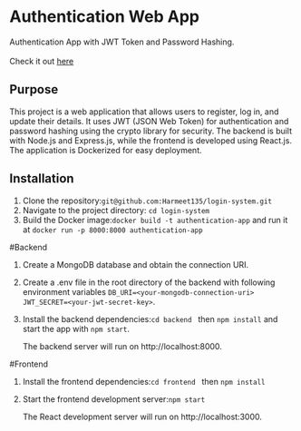 # Authentication Web App
Authentication App with JWT Token and Password Hashing. <br><br>
Check it out [here](https://main--friendly-rabanadas-e95135.netlify.app/)


## Purpose
This project is a web application that allows users to register, log in, and update their details. It uses JWT (JSON Web Token) for authentication and password hashing using the crypto library for security. The backend is built with Node.js and Express.js, while the frontend is developed using React.js. The application is Dockerized for easy deployment.

## Installation
1. Clone the repository:```git@github.com:Harmeet135/login-system.git```
2. Navigate to the project directory: `cd login-system`
3. Build the Docker image:`docker build -t authentication-app` and run it at `docker run -p 8000:8000 authentication-app`

#Backend
1. Create a MongoDB database and obtain the connection URI.
2. Create a .env file in the root directory of the backend with following environment variables `DB_URI=<your-mongodb-connection-uri>
JWT_SECRET=<your-jwt-secret-key>`.
3. Install the backend dependencies:`cd backend ` then `npm install` and start the app with `npm start`.
   
   The backend server will run on http://localhost:8000.

#Frontend
1. Install the frontend dependencies:`cd frontend ` then `npm install`
2. Start the frontend development server:`npm start`

    The React development server will run on http://localhost:3000.
